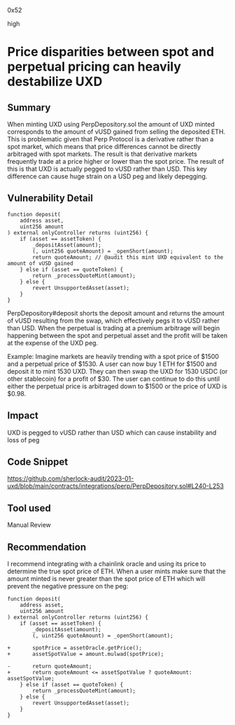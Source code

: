 0x52

high

# Price disparities between spot and perpetual pricing can heavily destabilize UXD

## Summary

When minting UXD using PerpDepository.sol the amount of UXD minted corresponds to the amount of vUSD gained from selling the deposited ETH. This is problematic given that Perp Protocol is a derivative rather than a spot market, which means that price differences cannot be directly arbitraged with spot markets. The result is that derivative markets frequently trade at a price higher or lower than the spot price. The result of this is that UXD is actually pegged to vUSD rather than USD. This key difference can cause huge strain on a USD peg and likely depegging. 

## Vulnerability Detail

    function deposit(
        address asset,
        uint256 amount
    ) external onlyController returns (uint256) {
        if (asset == assetToken) {
            _depositAsset(amount);
            (, uint256 quoteAmount) = _openShort(amount);
            return quoteAmount; // @audit this mint UXD equivalent to the amount of vUSD gained
        } else if (asset == quoteToken) {
            return _processQuoteMint(amount);
        } else {
            revert UnsupportedAsset(asset);
        }
    }

PerpDepository#deposit shorts the deposit amount and returns the amount of vUSD resulting from the swap, which effectively pegs it to vUSD rather than USD. When the perpetual is trading at a premium arbitrage will begin happening between the spot and perpetual asset and the profit will be taken at the expense of the UXD peg.

Example:
Imagine markets are heavily trending with a spot price of $1500 and a perpetual price of $1530. A user can now buy 1 ETH for $1500 and deposit it to mint 1530 UXD. They can then swap the UXD for 1530 USDC (or other stablecoin) for a profit of $30. The user can continue to do this until either the perpetual price is arbitraged down to $1500 or the price of UXD is $0.98.

## Impact

UXD is pegged to vUSD rather than USD which can cause instability and loss of peg

## Code Snippet

https://github.com/sherlock-audit/2023-01-uxd/blob/main/contracts/integrations/perp/PerpDepository.sol#L240-L253

## Tool used

Manual Review

## Recommendation

I recommend integrating with a chainlink oracle and using its price to determine the true spot price of ETH. When a user mints make sure that the amount minted is never greater than the spot price of ETH which will prevent the negative pressure on the peg:

    function deposit(
        address asset,
        uint256 amount
    ) external onlyController returns (uint256) {
        if (asset == assetToken) {
            _depositAsset(amount);
            (, uint256 quoteAmount) = _openShort(amount);

    +       spotPrice = assetOracle.getPrice();
    +       assetSpotValue = amount.mulwad(spotPrice);

    -       return quoteAmount;
    +       return quoteAmount <= assetSpotValue ? quoteAmount: assetSpotValue;
        } else if (asset == quoteToken) {
            return _processQuoteMint(amount);
        } else {
            revert UnsupportedAsset(asset);
        }
    }